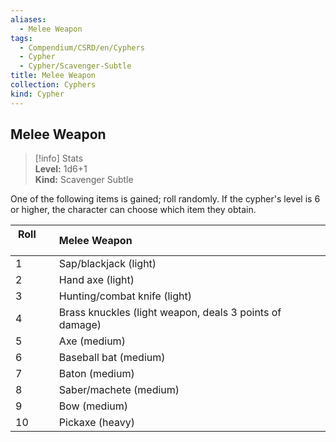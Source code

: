 ```yaml
---
aliases:
  - Melee Weapon
tags:
  - Compendium/CSRD/en/Cyphers
  - Cypher
  - Cypher/Scavenger-Subtle
title: Melee Weapon
collection: Cyphers
kind: Cypher
---
```

## Melee Weapon  
>[!info] Stats  
> **Level:** 1d6+1  
> **Kind:** Scavenger Subtle
  
One of the following items is gained; roll randomly. If the cypher's level is 6 or higher, the character can choose which item they obtain.  

|  Roll &nbsp; &nbsp; &nbsp; | Melee Weapon  |  
| ------------- | :----------- |  
| 1 | Sap/blackjack (light) |  
| 2 | Hand axe (light) |  
| 3 | Hunting/combat knife (light) |  
| 4 | Brass knuckles (light weapon, deals 3 points of damage) |  
| 5 | Axe (medium) |  
| 6 | Baseball bat (medium) |  
| 7 | Baton (medium) |  
| 8 | Saber/machete (medium) |  
| 9 | Bow (medium) |  
| 10 | Pickaxe (heavy) |
